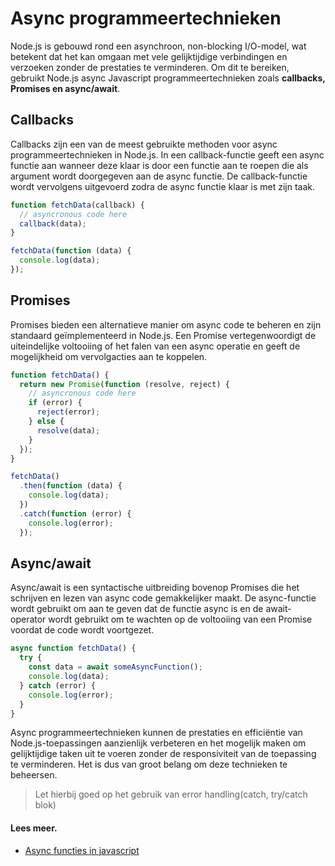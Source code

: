 # Async programmeertechnieken

Node.js is gebouwd rond een asynchroon, non-blocking I/O-model, wat betekent dat het kan omgaan met vele gelijktijdige verbindingen en verzoeken zonder de prestaties te verminderen. Om dit te bereiken, gebruikt Node.js async Javascript programmeertechnieken zoals **callbacks, Promises en async/await**.

## Callbacks

Callbacks zijn een van de meest gebruikte methoden voor async programmeertechnieken in Node.js. In een callback-functie geeft een async functie aan wanneer deze klaar is door een functie aan te roepen die als argument wordt doorgegeven aan de async functie. De callback-functie wordt vervolgens uitgevoerd zodra de async functie klaar is met zijn taak.

```javascript
function fetchData(callback) {
  // asyncronous code here
  callback(data);
}

fetchData(function (data) {
  console.log(data);
});
```

## Promises

Promises bieden een alternatieve manier om async code te beheren en zijn standaard geïmplementeerd in Node.js. Een Promise vertegenwoordigt de uiteindelijke voltooiing of het falen van een async operatie en geeft de mogelijkheid om vervolgacties aan te koppelen.

```javascript
function fetchData() {
  return new Promise(function (resolve, reject) {
    // asyncronous code here
    if (error) {
      reject(error);
    } else {
      resolve(data);
    }
  });
}

fetchData()
  .then(function (data) {
    console.log(data);
  })
  .catch(function (error) {
    console.log(error);
  });
```

## Async/await

Async/await is een syntactische uitbreiding bovenop Promises die het schrijven en lezen van async code gemakkelijker maakt. De async-functie wordt gebruikt om aan te geven dat de functie async is en de await-operator wordt gebruikt om te wachten op de voltooiing van een Promise voordat de code wordt voortgezet.

```javascript
async function fetchData() {
  try {
    const data = await someAsyncFunction();
    console.log(data);
  } catch (error) {
    console.log(error);
  }
}
```

Async programmeertechnieken kunnen de prestaties en efficiëntie van Node.js-toepassingen aanzienlijk verbeteren en het mogelijk maken om gelijktijdige taken uit te voeren zonder de responsiviteit van de toepassing te verminderen. Het is dus van groot belang om deze technieken te beheersen.

> Let hierbij goed op het gebruik van error handling(catch, try/catch blok)

#### Lees meer.

- [Async functies in javascript](https://developer.mozilla.org/en-US/docs/Web/JavaScript/Reference/Statements/async_function)
